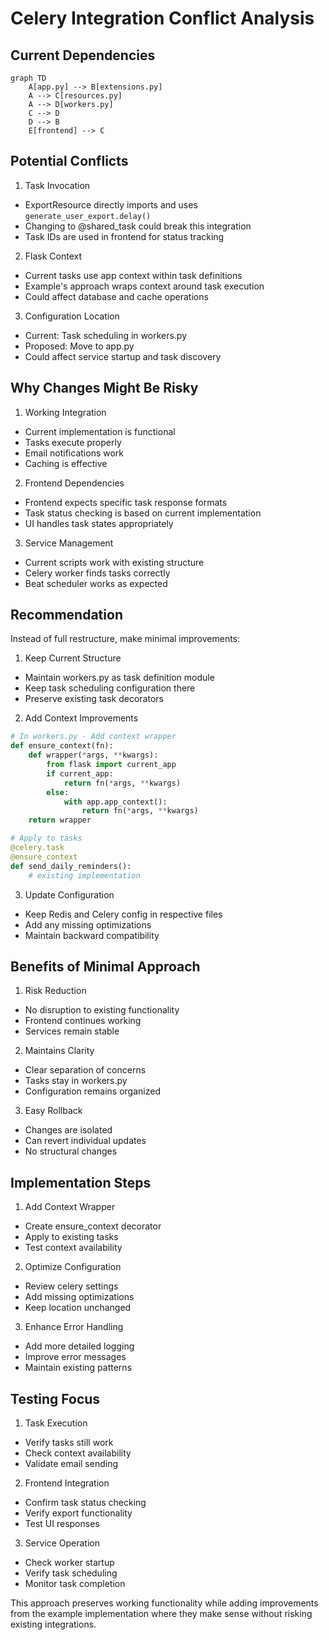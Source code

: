 # Celery Integration Conflict Analysis

## Current Dependencies

```mermaid
graph TD
    A[app.py] --> B[extensions.py]
    A --> C[resources.py]
    A --> D[workers.py]
    C --> D
    D --> B
    E[frontend] --> C
```

## Potential Conflicts

1. Task Invocation
- ExportResource directly imports and uses `generate_user_export.delay()`
- Changing to @shared_task could break this integration
- Task IDs are used in frontend for status tracking

2. Flask Context
- Current tasks use app context within task definitions
- Example's approach wraps context around task execution
- Could affect database and cache operations

3. Configuration Location
- Current: Task scheduling in workers.py
- Proposed: Move to app.py
- Could affect service startup and task discovery

## Why Changes Might Be Risky

1. Working Integration
- Current implementation is functional
- Tasks execute properly
- Email notifications work
- Caching is effective

2. Frontend Dependencies
- Frontend expects specific task response formats
- Task status checking is based on current implementation
- UI handles task states appropriately

3. Service Management
- Current scripts work with existing structure
- Celery worker finds tasks correctly
- Beat scheduler works as expected

## Recommendation

Instead of full restructure, make minimal improvements:

1. Keep Current Structure
- Maintain workers.py as task definition module
- Keep task scheduling configuration there
- Preserve existing task decorators

2. Add Context Improvements
```python
# In workers.py - Add context wrapper
def ensure_context(fn):
    def wrapper(*args, **kwargs):
        from flask import current_app
        if current_app:
            return fn(*args, **kwargs)
        else:
            with app.app_context():
                return fn(*args, **kwargs)
    return wrapper

# Apply to tasks
@celery.task
@ensure_context
def send_daily_reminders():
    # existing implementation
```

3. Update Configuration
- Keep Redis and Celery config in respective files
- Add any missing optimizations
- Maintain backward compatibility

## Benefits of Minimal Approach

1. Risk Reduction
- No disruption to existing functionality
- Frontend continues working
- Services remain stable

2. Maintains Clarity
- Clear separation of concerns
- Tasks stay in workers.py
- Configuration remains organized

3. Easy Rollback
- Changes are isolated
- Can revert individual updates
- No structural changes

## Implementation Steps

1. Add Context Wrapper
- Create ensure_context decorator
- Apply to existing tasks
- Test context availability

2. Optimize Configuration
- Review celery settings
- Add missing optimizations
- Keep location unchanged

3. Enhance Error Handling
- Add more detailed logging
- Improve error messages
- Maintain existing patterns

## Testing Focus

1. Task Execution
- Verify tasks still work
- Check context availability
- Validate email sending

2. Frontend Integration
- Confirm task status checking
- Verify export functionality
- Test UI responses

3. Service Operation
- Check worker startup
- Verify task scheduling
- Monitor task completion

This approach preserves working functionality while adding improvements from the example implementation where they make sense without risking existing integrations.